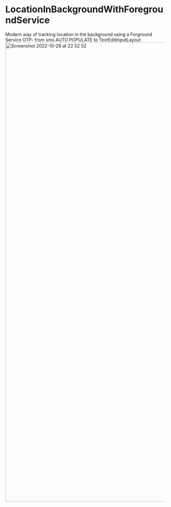 # LocationInBackgroundWithForegroundService
Modern way of tracking location in the background using a Forground Service
OTP- from sms AUTO POPULATE to TextEditInputLayout
<img width="1440" alt="Screenshot 2022-10-29 at 22 52 52" src="https://user-images.githubusercontent.com/44091450/198853788-e1834d3b-f488-47e6-9f5a-d40564d9efe5.png">

